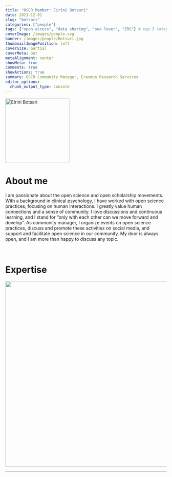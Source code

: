 ```yaml
---
title: "OSCR Member: Eirini Botsari"
date: 2021-12-01
slug: "botsari"
categories: ["people"]
tags: ["open access", "data sharing", "sea lover", "ERS"] # top 3 categories + unique + school
coverImage: /images/people.svg
banner: /images/people/Botsari.jpg
thumbnailImagePosition: left
coverSize: partial
coverMeta: out
metaAlignment: center
showMeta: true
comments: true
showActions: true
summary: OSCR Community Manager, Erasmus Research Services
editor_options: 
  chunk_output_type: console
---
```


<!-- EMAIL -->
<p>
  <a href="mailto:eirini.botsari@eur.nl">
  <img border="0" alt="Eirini Botsari" src="/images/people/Botsari.jpg" width="200" height="200" align="center">
  </a>
</p>


<p align="center">
<!--  CV-->
  <a href="https://drive.google.com/file/d/1TyKAEmYo7S01dpLjhkoAUnDvcwRlf1R2/view?usp=sharing" class="fa-solid fa-file" style="color:#000000;">
  </a> 

<!-- TWITTER   
  <a href="" class="fa-brands fa-x-twitter" style="color:#000000;">
  </a>   -->


<!-- GOOGLE SCHOLAR
  <a href="" class="fa-brands fa-google-scholar" style="color:#000000;">
  </a>
  -->
  
<!-- RESEARCHGATE 
  <a href="" class="fa-brands fa-researchgate" style="color:#000000;">
  </a>
   --> 
  
<!-- LINKEDIN -->  
  <a href="https://www.linkedin.com/in/eirinibotsari/" class="fa-brands fa-linkedin" style="color:#000000;">
  </a> 
  
  <!-- ORCID   
  <a href="" class="fa-brands fa-orcid" style="color:#000000;">
  </a>  -->

<!-- PERSONAL WEBSITE 
  <a href="" class="fa-solid fa-link" style="color:#000000;">
  </a> -->

<!-- GITHUB 
  <a href="" class="fa-brands fa-github" style="color:#000000;"> 
  </a> -->
</p>


# About me

I am passionate about the open science and open scholarship movements. With a background in clinical psychology, I have worked with open science practices, focusing on human interactions. I greatly value human connections and a sense of community. I love discussions and continuous learning, and I stand for “only with each other can we move forward and develop”. As community manager, I organize events on open science practices, discuss and promote these activities on social media, and support and facilitate open science in our community. My door is always open, and I am more than happy to discuss any topic.
 

<BR>

<!-- # Expertise -->

# Expertise

<img src="{{< blogdown/postref >}}index_files/figure-html/radarPlot-1.png" width="576" />

***

